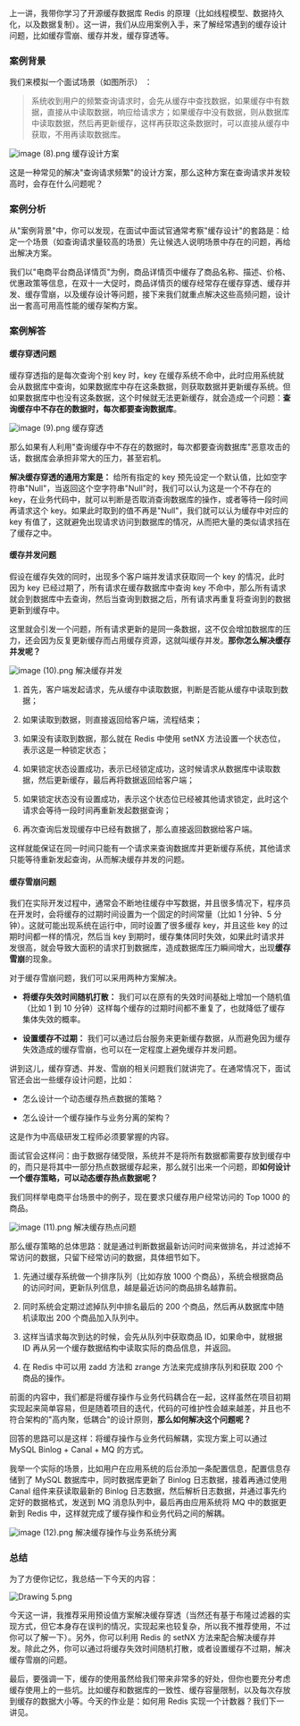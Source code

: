 上一讲，我带你学习了开源缓存数据库 Redis 的原理（比如线程模型、数据持久化，以及数据复制）。这一讲，我们从应用案例入手，来了解经常遇到的缓存设计问题，比如缓存雪崩、缓存并发，缓存穿透等。

### 案例背景

我们来模拟一个面试场景（如图所示） ：
> 系统收到用户的频繁查询请求时，会先从缓存中查找数据，如果缓存中有数据，直接从中读取数据，响应给请求方；如果缓存中没有数据，则从数据库中读取数据，然后再更新缓存，这样再获取这条数据时，可以直接从缓存中获取，不用再读取数据库。

<Image alt="image (8).png" src="https://s0.lgstatic.com/i/image6/M01/04/57/Cgp9HWAprwaAXbnwAAA7DBL3j3M776.png"/>  
缓存设计方案

这是一种常见的解决"查询请求频繁"的设计方案，那么这种方案在查询请求并发较高时，会存在什么问题呢？

### 案例分析

从"案例背景"中，你可以发现，在面试中面试官通常考察"缓存设计"的套路是：给定一个场景（如查询请求量较高的场景）先让候选人说明场景中存在的问题，再给出解决方案。

我们以"电商平台商品详情页"为例，商品详情页中缓存了商品名称、描述、价格、优惠政策等信息，在双十一大促时，商品详情页的缓存经常存在缓存穿透、缓存并发、缓存雪崩，以及缓存设计等问题，接下来我们就重点解决这些高频问题，设计出一套高可用高性能的缓存架构方案。

### 案例解答

#### 缓存穿透问题

缓存穿透指的是每次查询个别 key 时，key 在缓存系统不命中，此时应用系统就会从数据库中查询，如果数据库中存在这条数据，则获取数据并更新缓存系统。但如果数据库中也没有这条数据，这个时候就无法更新缓存，就会造成一个问题：**查询缓存中不存在的数据时，每次都要查询数据库**。

<Image alt="image (9).png" src="https://s0.lgstatic.com/i/image6/M01/04/57/Cgp9HWAprx-AL9UOAABLG_KoMvg986.png"/>  
缓存穿透

那么如果有人利用"查询缓存中不存在的数据时，每次都要查询数据库"恶意攻击的话，数据库会承担非常大的压力，甚至宕机。

**解决缓存穿透的通用方案是：** 给所有指定的 key 预先设定一个默认值，比如空字符串"Null"，当返回这个空字符串"Null"时，我们可以认为这是一个不存在的 key，在业务代码中，就可以判断是否取消查询数据库的操作，或者等待一段时间再请求这个 key。如果此时取到的值不再是"Null"，我们就可以认为缓存中对应的 key 有值了，这就避免出现请求访问到数据库的情况，从而把大量的类似请求挡在了缓存之中。

#### 缓存并发问题

假设在缓存失效的同时，出现多个客户端并发请求获取同一个 key 的情况，此时因为 key 已经过期了，所有请求在缓存数据库中查询 key 不命中，那么所有请求就会到数据库中去查询，然后当查询到数据之后，所有请求再重复将查询到的数据更新到缓存中。

这里就会引发一个问题，所有请求更新的是同一条数据，这不仅会增加数据库的压力，还会因为反复更新缓存而占用缓存资源，这就叫缓存并发。**那你怎么解决缓存并发呢？**

<Image alt="image (10).png" src="https://s0.lgstatic.com/i/image6/M01/04/53/CioPOWAprzCAHp6VAABhPy4VZWw709.png"/>  
解决缓存并发

1. 首先，客户端发起请求，先从缓存中读取数据，判断是否能从缓存中读取到数据；

2. 如果读取到数据，则直接返回给客户端，流程结束；

3. 如果没有读取到数据，那么就在 Redis 中使用 setNX 方法设置一个状态位，表示这是一种锁定状态；

4. 如果锁定状态设置成功，表示已经锁定成功，这时候请求从数据库中读取数据，然后更新缓存，最后再将数据返回给客户端；

5. 如果锁定状态没有设置成功，表示这个状态位已经被其他请求锁定，此时这个请求会等待一段时间再重新发起数据查询；

6. 再次查询后发现缓存中已经有数据了，那么直接返回数据给客户端。

这样就能保证在同一时间只能有一个请求来查询数据库并更新缓存系统，其他请求只能等待重新发起查询，从而解决缓存并发的问题。

#### 缓存雪崩问题

我们在实际开发过程中，通常会不断地往缓存中写数据，并且很多情况下，程序员在开发时，会将缓存的过期时间设置为一个固定的时间常量（比如 1 分钟、5 分钟）。这就可能出现系统在运行中，同时设置了很多缓存 key，并且这些 key 的过期时间都一样的情况，然后当 key 到期时，缓存集体同时失效，如果此时请求并发很高，就会导致大面积的请求打到数据库，造成数据库压力瞬间增大，出现**缓存雪崩**的现象。

对于缓存雪崩问题，我们可以采用两种方案解决。

* **将缓存失效时间随机打散：** 我们可以在原有的失效时间基础上增加一个随机值（比如 1 到 10 分钟）这样每个缓存的过期时间都不重复了，也就降低了缓存集体失效的概率。

* **设置缓存不过期：** 我们可以通过后台服务来更新缓存数据，从而避免因为缓存失效造成的缓存雪崩，也可以在一定程度上避免缓存并发问题。

讲到这儿，缓存穿透、并发、雪崩的相关问题我们就讲完了。在通常情况下，面试官还会出一些缓存设计问题，比如：

* 怎么设计一个动态缓存热点数据的策略？

* 怎么设计一个缓存操作与业务分离的架构？

这是作为中高级研发工程师必须要掌握的内容。

面试官会这样问：由于数据存储受限，系统并不是将所有数据都需要存放到缓存中的，而只是将其中一部分热点数据缓存起来，那么就引出来一个问题，即**如何设计一个缓存策略，可以动态缓存热点数据呢？**

我们同样举电商平台场景中的例子，现在要求只缓存用户经常访问的 Top 1000 的商品。

<Image alt="image (11).png" src="https://s0.lgstatic.com/i/image6/M01/04/53/CioPOWApr0GAUGfQAAA8YUKRnLM745.png"/>  
解决缓存热点问题

那么缓存策略的总体思路：就是通过判断数据最新访问时间来做排名，并过滤掉不常访问的数据，只留下经常访问的数据，具体细节如下。

1. 先通过缓存系统做一个排序队列（比如存放 1000 个商品），系统会根据商品的访问时间，更新队列信息，越是最近访问的商品排名越靠前。

2. 同时系统会定期过滤掉队列中排名最后的 200 个商品，然后再从数据库中随机读取出 200 个商品加入队列中。

3. 这样当请求每次到达的时候，会先从队列中获取商品 ID，如果命中，就根据 ID 再从另一个缓存数据结构中读取实际的商品信息，并返回。

4. 在 Redis 中可以用 zadd 方法和 zrange 方法来完成排序队列和获取 200 个商品的操作。

前面的内容中，我们都是将缓存操作与业务代码耦合在一起，这样虽然在项目初期实现起来简单容易，但是随着项目的迭代，代码的可维护性会越来越差，并且也不符合架构的"高内聚，低耦合"的设计原则，**那么如何解决这个问题呢？**

回答的思路可以是这样：将缓存操作与业务代码解耦，实现方案上可以通过 MySQL Binlog + Canal + MQ 的方式。

我举一个实际的场景，比如用户在应用系统的后台添加一条配置信息，配置信息存储到了 MySQL 数据库中，同时数据库更新了 Binlog 日志数据，接着再通过使用 Canal 组件来获读取最新的 Binlog 日志数据，然后解析日志数据，并通过事先约定好的数据格式，发送到 MQ 消息队列中，最后再由应用系统将 MQ 中的数据更新到 Redis 中，这样就完成了缓存操作和业务代码之间的解耦。

<Image alt="image (12).png" src="https://s0.lgstatic.com/i/image6/M01/04/57/Cgp9HWApr1yAWMBPAABJhWDrIo4658.png"/>  
解决缓存操作与业务系统分离

### 总结

为了方便你记忆，我总结一下今天的内容：

<Image alt="Drawing 5.png" src="https://s0.lgstatic.com/i/image6/M00/04/50/Cgp9HWAosmeAHfikAAE7sA43-Kk951.png"/>

今天这一讲，我推荐采用预设值方案解决缓存穿透（当然还有基于布隆过滤器的实现方式，但它本身存在误判的情况，实现起来也较复杂，所以我不推荐使用，不过你可以了解一下）。另外，你可以利用 Redis 的 setNX 方法来配合解决缓存并发。除此之外，你可以通过将缓存失效时间随机打散，或者设置缓存不过期，解决缓存雪崩的问题。

最后，要强调一下，缓存的使用虽然给我们带来非常多的好处，但你也要充分考虑缓存使用上的一些坑。比如缓存和数据库的一致性、缓存容量限制，以及每次存放到缓存的数据大小等。今天的作业是：如何用 Redis 实现一个计数器？我们下一讲见。
